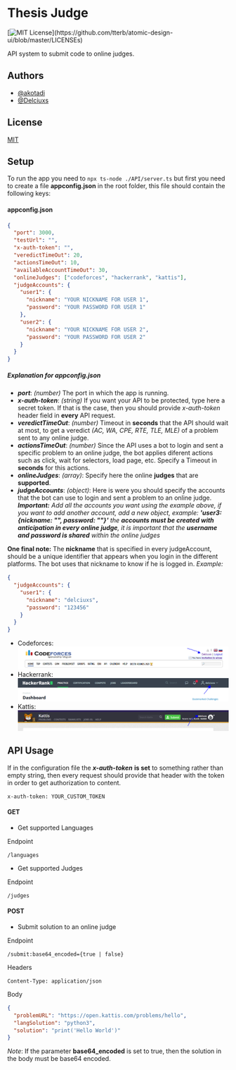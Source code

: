 # Thesis Judge

[![MIT License](https://img.shields.io/apm/l/atomic-design-ui.svg?)](https://github.com/tterb/atomic-design-ui/blob/master/LICENSEs)

API system to submit code to online judges.

## Authors

- [@akotadi](https://www.github.com/akotadi)
- [@Delciuxs](https://github.com/Delciuxs)

## License

[MIT](https://choosealicense.com/licenses/mit/)

## Setup

To run the app you need to `npx ts-node ./API/server.ts` but first you need to create a file **appconfig.json** in the root folder, this file should contain the following keys:

#### appconfig.json

```json
{
  "port": 3000,
  "testUrl": "",
  "x-auth-token": "",
  "veredictTimeOut": 20,
  "actionsTimeOut": 10,
  "availableAccountTimeOut": 30,
  "onlineJudges": ["codeforces", "hackerrank", "kattis"],
  "judgeAccounts": {
    "user1": {
      "nickname": "YOUR NICKNAME FOR USER 1",
      "password": "YOUR PASSWORD FOR USER 1"
    },
    "user2": {
      "nickname": "YOUR NICKNAME FOR USER 2",
      "password": "YOUR PASSWORD FOR USER 2"
    }
  }
}
```

##### Explanation for **appconfig.json**

- **_port_**: _(number)_ The port in which the app is running.
- **_x-auth-token_**: _(string)_ If you want your API to be protected, type here a secret token. If that is the case, then you should provide _x-auth-token_ header field in **every** API request.
- **_veredictTimeOut_**: _(number)_ Timeout in **seconds** that the API should wait at most, to get a veredict _(AC, WA, CPE, RTE, TLE, MLE)_ of a problem sent to any online judge.
- **_actionsTimeOut_**: _(number)_ Since the API uses a bot to login and sent a specific problem to an online judge, the bot applies diferent actions such as click, wait for selectors, load page, etc. Specify a Timeout in **seconds** for this actions.
- **_onlineJudges_**: _(array<strings>)_: Specify here the online **judges** that are **supported**.
- **_judgeAccounts_**: _(object<objects>)_: Here is were you should specify the accounts that the bot can use to login and sent a problem to an online judge.  
  **_Important:_** _Add all the accounts you want using the example above, if you want to add another account, add a new object, example: **'user3: {nickname: "", password: ""}'** the **accounts must be created with anticipation in every online judge**, it is important that the **username and password is shared** within the online judges_

**One final note:**
The **nickname** that is specified in every judgeAccount, should be a unique identifier that appears when you login in the different platforms. The bot uses that nickname to know if he is logged in.
_Example:_

```json
{
  "judgeAccounts": {
    "user1": {
      "nickname": "delciuxs",
      "password": "123456"
    }
  }
}
```

- Codeforces:
  ![Codeforces Login](img/codeforcesLogin.PNG)
- Hackerrank:
  ![Hackerrank Login](img/hackerrankLogin.PNG)
- Kattis:
  ![Kattis Login](img/kattisLogin.PNG)

## API Usage

If in the configuration file the **_x-auth-token_** **is set** to something rather than empty string, then every request should provide that header with the token in order to get authorization to content.

```
x-auth-token: YOUR_CUSTOM_TOKEN
```

#### GET

- Get supported Languages

Endpoint

```
/languages
```

- Get supported Judges

Endpoint

```
/judges
```

#### POST

- Submit solution to an online judge

Endpoint

```
/submit:base64_encoded={true | false}
```

Headers

```
Content-Type: application/json
```

Body

```json
{
  "problemURL": "https://open.kattis.com/problems/hello",
  "langSolution": "python3",
  "solution": "print('Hello World')"
}
```

_Note_: If the parameter **base64_encoded** is set to true, then the solution in the body must be base64 encoded.
